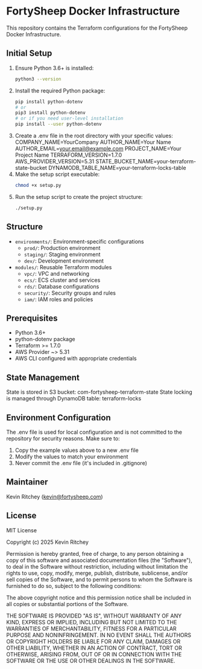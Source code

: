 # FortySheep Docker Infrastructure

This repository contains the Terraform configurations for the FortySheep Docker Infrastructure.

## Initial Setup

1. Ensure Python 3.6+ is installed:
   ```bash
   python3 --version
   ```
2. Install the required Python package:
    ```bash
    pip install python-dotenv
    # or
    pip3 install python-dotenv
    # or if you need user-level installation
    pip install --user python-dotenv
    ```
3. Create a .env file in the root directory with your specific values:
    COMPANY_NAME=YourCompany
    AUTHOR_NAME=Your Name
    AUTHOR_EMAIL=your.email@example.com
    PROJECT_NAME=Your Project Name
    TERRAFORM_VERSION=1.7.0
    AWS_PROVIDER_VERSION=5.31
    STATE_BUCKET_NAME=your-terraform-state-bucket
    DYNAMODB_TABLE_NAME=your-terraform-locks-table
4. Make the setup script executable:
    ```bash
    chmod +x setup.py
    ```
5. Run the setup script to create the project structure:
    ```bash
    ./setup.py
    ```
    
## Structure

- `environments/`: Environment-specific configurations
  - `prod/`: Production environment
  - `staging/`: Staging environment
  - `dev/`: Development environment
- `modules/`: Reusable Terraform modules
  - `vpc/`: VPC and networking
  - `ecs/`: ECS cluster and services
  - `rds/`: Database configurations
  - `security/`: Security groups and rules
  - `iam/`: IAM roles and policies

## Prerequisites

- Python 3.6+
- python-dotenv package
- Terraform >= 1.7.0
- AWS Provider ~> 5.31
- AWS CLI configured with appropriate credentials

## State Management

State is stored in S3 bucket: com-fortysheep-terraform-state
State locking is managed through DynamoDB table: terraform-locks

## Environment Configuration
The .env file is used for local configuration and is not committed to the repository for security reasons. Make sure to:

1. Copy the example values above to a new .env file
1. Modify the values to match your environment
1. Never commit the .env file (it's included in .gitignore)

## Maintainer

Kevin Ritchey (kevin@fortysheep.com)

## License

MIT License

Copyright (c) 2025 Kevin Ritchey

Permission is hereby granted, free of charge, to any person obtaining a copy
of this software and associated documentation files (the "Software"), to deal
in the Software without restriction, including without limitation the rights
to use, copy, modify, merge, publish, distribute, sublicense, and/or sell
copies of the Software, and to permit persons to whom the Software is
furnished to do so, subject to the following conditions:

The above copyright notice and this permission notice shall be included in all
copies or substantial portions of the Software.

THE SOFTWARE IS PROVIDED "AS IS", WITHOUT WARRANTY OF ANY KIND, EXPRESS OR
IMPLIED, INCLUDING BUT NOT LIMITED TO THE WARRANTIES OF MERCHANTABILITY,
FITNESS FOR A PARTICULAR PURPOSE AND NONINFRINGEMENT. IN NO EVENT SHALL THE
AUTHORS OR COPYRIGHT HOLDERS BE LIABLE FOR ANY CLAIM, DAMAGES OR OTHER
LIABILITY, WHETHER IN AN ACTION OF CONTRACT, TORT OR OTHERWISE, ARISING FROM,
OUT OF OR IN CONNECTION WITH THE SOFTWARE OR THE USE OR OTHER DEALINGS IN THE
SOFTWARE.
